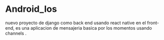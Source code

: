 # Android_Ios
nuevo proyecto de django como back end usando react native en el front-end, es una aplicacion de mensajeria basica por los momentos usando channels .

